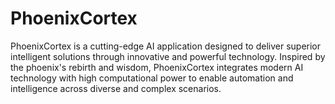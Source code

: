 # PhoenixCortex
 PhoenixCortex is a cutting-edge AI application designed to deliver superior intelligent solutions through innovative and powerful technology. Inspired by the phoenix's rebirth and wisdom, PhoenixCortex integrates modern AI technology with high computational power to enable automation and intelligence across diverse and complex scenarios.
